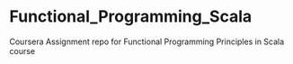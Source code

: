 # Functional_Programming_Scala
Coursera Assignment repo for Functional Programming Principles in Scala course
